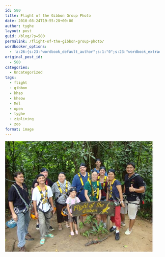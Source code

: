 ```yaml
---
id: 580
title: Flight of the Gibbon Group Photo
date: 2010-08-24T19:55:28+00:00
author: tyghe
layout: post
guid: /blog/?p=580
permalink: /flight-of-the-gibbon-group-photo/
wordbooker_options:
  - 'a:26:{s:23:"wordbook_default_author";s:1:"0";s:23:"wordbook_extract_length";s:3:"256";s:24:"wordbook_publish_no_user";s:2:"on";s:27:"wordbooker_like_button_show";s:2:"on";s:21:"wordbooker_like_width";s:3:"250";s:25:"wordbooker_like_share_too";s:2:"on";s:27:"wordbooker_like_button_post";s:2:"on";s:27:"wordbooker_like_button_page";s:2:"on";s:25:"wordbook_fbshare_location";s:3:"top";s:24:"wordbook_fblike_location";s:3:"top";s:22:"wordbook_fblike_action";s:9:"recommend";s:27:"wordbook_fblike_colorscheme";s:4:"dark";s:20:"wordbook_fblike_font";s:5:"arial";s:22:"wordbook_fblike_button";s:12:"button_count";s:21:"wordbook_fblike_faces";s:5:"false";s:18:"wordbook_attribute";s:31:"Posted a new post on their blog";s:29:"wordbook_republish_time_frame";s:2:"10";s:28:"wordbook_republish_time_obey";s:2:"on";s:29:"wordbooker_status_update_text";s:35:": New blog post :  %title% - %link%";s:19:"wordbook_actionlink";s:3:"300";s:32:"wordbook_description_meta_length";s:3:"350";s:20:"wordbook_comment_get";s:2:"on";s:24:"wordbook_comment_approve";s:2:"on";s:21:"wordbook_comment_push";s:2:"on";s:18:"wordbook_page_post";s:4:"-100";s:18:"wordbook_orandpage";s:1:"2";}'
original_post_id:
  - 580
categories:
  - Uncategorized
tags:
  - flight
  - gibbon
  - khao
  - kheow
  - Mel
  - open
  - tyghe
  - ziplining
  - zoo
format: image
---
```

[<img src="/wp-content/uploads/2010/08/FlightOfGibbonGroupPhoto.jpg" alt="" title="Group Photo" width="480" height="360" class="aligncenter size-full wp-image-594" />](/blog/wp-content/uploads/2010/08/FlightOfGibbonGroupPhoto.jpg)
